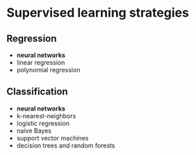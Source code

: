 # Supervised learning strategies

## Regression

- **neural networks**
- linear regression
- polynomial regression

## Classification

- **neural networks**
- k-nearest-neighbors
- logistic regression
- naive Bayes
- support vector machines
- decision trees and random forests
